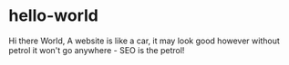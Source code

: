 # hello-world
Hi there World,
A website is like a car, it may look good however without petrol it won't go anywhere - SEO is the petrol!

